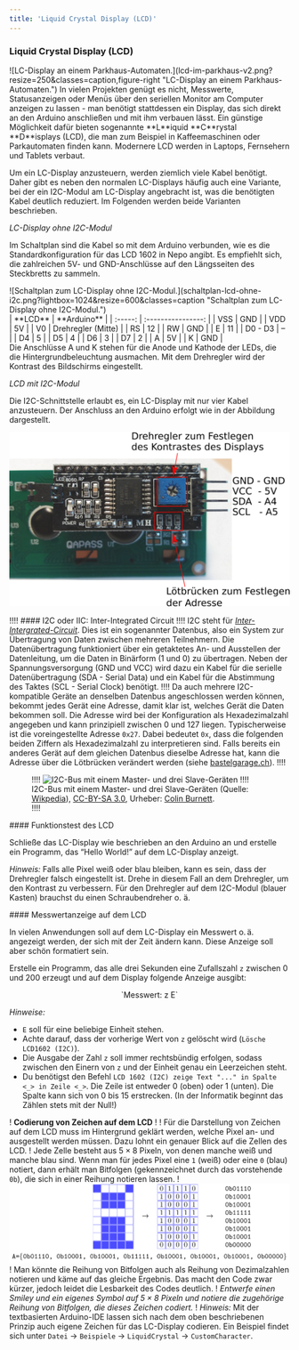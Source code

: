 ```yaml
---
title: 'Liquid Crystal Display (LCD)'
---
```


### Liquid Crystal Display (LCD)

<div markdown="1" class="clearfix">
![LC-Display an einem Parkhaus-Automaten.](lcd-im-parkhaus-v2.png?resize=250&classes=caption,figure-right "LC-Display an einem Parkhaus-Automaten.")
In vielen Projekten genügt es nicht, Messwerte, Statusanzeigen oder Menüs über den seriellen Monitor am Computer anzeigen zu lassen - man benötigt stattdessen ein Display, das sich direkt an den Arduino anschließen und mit ihm verbauen lässt. Ein günstige Möglichkeit dafür bieten sogenannte **L**iquid **C**rystal **D**isplays (LCD), die man zum Beispiel in Kaffeemaschinen oder Parkautomaten finden kann. Modernere LCD werden in Laptops, Fernsehern und Tablets verbaut.

Um ein LC-Display anzusteuern, werden ziemlich viele Kabel benötigt. Daher gibt es neben den normalen LC-Displays häufig auch eine Variante, bei der ein I2C-Modul am LC-Display angebracht ist, was die benötigten Kabel deutlich reduziert. Im Folgenden werden beide Varianten beschrieben.
</div>

*LC-Display ohne I2C-Modul*

Im Schaltplan sind die Kabel so mit dem Arduino verbunden, wie es die Standardkonfiguration für das LCD 1602 in Nepo angibt. Es empfiehlt sich, die zahlreichen 5V- und GND-Anschlüsse auf den Längsseiten des Steckbretts zu sammeln.

<div class="flex-box">
<div markdown="1" class="flexible">![Schaltplan zum LC-Display ohne I2C-Modul.](schaltplan-lcd-ohne-i2c.png?lightbox=1024&resize=600&classes=caption "Schaltplan zum LC-Display ohne I2C-Modul.")</div>
<div markdown="1" class="flexible">
| **LCD** |    **Arduino**     |
| :-----: | :----------------: |
|   VSS   |        GND         |
|   VDD   |         5V         |
|   V0    | Drehregler (Mitte) |
|   RS    |         12         |
|   RW    |        GND         |
|    E    |         11         |
| D0 - D3 |         –          |
|   D4    |         5          |
|   D5    |         4          |
|   D6    |         3          |
|   D7    |         2          |
|    A    |         5V         |
|    K    |        GND         |
</div>
</div>
Die Anschlüsse A und K stehen für die Anode und Kathode der LEDs, die die Hintergrundbeleuchtung ausmachen. Mit dem Drehregler wird der Kontrast des Bildschirms eingestellt.

*LCD mit I2C-Modul*

Die I2C-Schnittstelle erlaubt es, ein LC-Display mit nur vier Kabel anzusteuern. Der Anschluss an den Arduino erfolgt wie in der Abbildung dargestellt.

![Verschaltung des LC-Displays mit I2C-Modul.](i2c-modul-beschriftet.png?resize=500&classes=caption "Verschaltung des LC-Displays mit I2C-Modul.")

!!!! #### I2C oder IIC: Inter-Integrated Circuit
!!!! I2C steht für *[Inter-Intergrated-Circuit](https://de.wikipedia.org/wiki/I%C2%B2C)*. Dies ist ein sogenannter Datenbus, also ein System zur Übertragung von Daten zwischen mehreren Teilnehmern. Die Datenübertragung funktioniert über ein getaktetes An- und Ausstellen der Datenleitung, um die Daten in Binärform (1 und 0) zu übertragen. Neben der Spannungsversorgung (GND und VCC) wird dazu ein Kabel für die serielle Datenübertragung (SDA - Serial Data) und ein Kabel für die Abstimmung des Taktes (SCL - Serial Clock) benötigt.
!!!! Da auch mehrere I2C-kompatible Geräte an denselben Datenbus angeschlossen werden können, bekommt jedes Gerät eine Adresse, damit klar ist, welches Gerät die Daten bekommen soll. Die Adresse wird bei der Konfiguration als Hexadezimalzahl angegeben und kann prinzipiell zwischen 0 und 127 liegen. Typischerweise ist die voreingestellte Adresse `0x27`. Dabei bedeutet `0x`, dass die folgenden beiden Ziffern als Hexadezimalzahl zu interpretieren sind. Falls bereits ein anderes Gerät auf dem gleichen Datenbus dieselbe Adresse hat, kann die Adresse über die Lötbrücken verändert werden (siehe [bastelgarage.ch](https://www.bastelgarage.ch/i2c-schnittstelle-pcf8574-fur-lcd-display)).
!!!! <figure class="image-caption">
!!!!     <img title="I2C-Bus mit einem Master- und drei Slave-Geräten" alt="I2C-Bus mit einem Master- und drei Slave-Geräten" class="caption" src="/user/pages/arduinoskript/bauteilkunde/aktoren/liquid-crystal-display-lcd/i2c-info.png">
!!!!     <figcaption class="">I2C-Bus mit einem Master- und drei Slave-Geräten (Quelle: <a href="https://de.wikipedia.org/wiki/Datei:I2C.svg" target="_blank">Wikpedia</a>), <a href="https://creativecommons.org/licenses/by-sa/3.0/deed.de" target="_blank">CC-BY-SA 3.0</a>, Urheber: <a href="https://en.wikipedia.org/wiki/User:Cburnett" target="_blank">Colin Burnett</a>.</figcaption>
!!!! </figure>

<div markdown="1" class="aufgabe">
#### Funktionstest des LCD

Schließe das LC-Display wie beschrieben an den Arduino an und erstelle ein Programm, das “Hello World!” auf dem LC-Display anzeigt.

*Hinweis:* Falls alle Pixel weiß oder blau bleiben, kann es sein, dass der Drehregler falsch eingestellt ist. Drehe in diesem Fall an dem Drehregler, um den Kontrast zu verbessern. Für den Drehregler auf dem I2C-Modul (blauer Kasten) brauchst du einen Schraubendreher o. ä.
</div>

<div markdown="1" class="aufgabe">
#### Messwertanzeige auf dem LCD

In vielen Anwendungen soll auf dem LC-Display ein Messwert o. ä. angezeigt werden, der sich mit der Zeit ändern kann. Diese Anzeige soll aber schön formatiert sein.

Erstelle ein Programm, das alle drei Sekunden eine Zufallszahl `z` zwischen 0 und 200 erzeugt und auf dem Display folgende Anzeige ausgibt:

<center markdown="1">`Messwert: z E`</center>

*Hinweise:*
  - `E` soll für eine beliebige Einheit stehen.
  - Achte darauf, dass der vorherige Wert von `z` gelöscht wird (`Lösche LCD1602 (I2C)`).
  - Die Ausgabe der Zahl `z` soll immer rechtsbündig erfolgen, sodass zwischen den Einern von `z` und der Einheit genau ein Leerzeichen steht.
  - Du benötigst den Befehl `LCD 1602 (I2C) zeige Text "..." in Spalte <_> in Zeile <_>`. Die Zeile ist entweder $0$ (oben) oder $1$ (unten). Die Spalte kann sich von $0$ bis $15$ erstrecken. (In der Informatik beginnt das Zählen stets mit der Null!)
</div>

! **Codierung von Zeichen auf dem LCD**
!
! Für die Darstellung von Zeichen auf dem LCD muss im Hintergrund geklärt werden, welche Pixel an- und ausgestellt werden müssen. Dazu lohnt ein genauer Blick auf die Zellen des LCD.
! Jede Zelle besteht aus $5 \times 8$ Pixeln, von denen manche weiß und manche blau sind. Wenn man für jedes Pixel eine `1` (weiß) oder eine `0` (blau) notiert, dann erhält man Bitfolgen (gekennzeichnet durch das vorstehende `0b`), die sich in einer Reihung notieren lassen.
! ![Codierung des Buchstabens A auf einem LC-Display.](lcd-zeichen-codierung.png?lightbox=1024&resize=800&classes=caption "Codierung des Buchstabens A auf einem LC-Display.")
! Man könnte die Reihung von Bitfolgen auch als Reihung von Dezimalzahlen notieren und käme auf das gleiche Ergebnis. Das macht den Code zwar kürzer, jedoch leidet die Lesbarkeit des Codes deutlich.
! *Entwerfe einen Smiley und ein eigenes Symbol auf  $5 \times 8$ Pixeln und notiere die zugehörige Reihung von Bitfolgen, die dieses Zeichen codiert.*
! *Hinweis:* Mit der textbasierten Arduino-IDE lassen sich nach dem oben beschriebenen Prinzip auch eigene Zeichen für das LC-Display codieren. Ein Beispiel findet sich unter `Datei` $\rightarrow$ `Beispiele` $\rightarrow$ `LiquidCrystal` $\rightarrow$ `CustomCharacter`.
